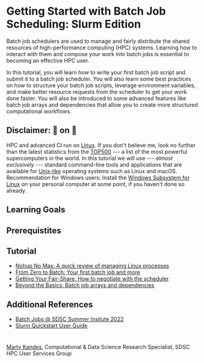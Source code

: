 # Getting Started with Batch Job Scheduling: Slurm Edition

Batch job schedulers are used to manage and fairly distribute the shared resources of high-performance computing (HPC) systems. Learning how to interact with them and compose your work into batch jobs is essential to becoming an effective HPC user. 

In this tutorial, you will learn how to write your first batch job script and submit it to a batch job scheduler. You will also learn some best practices on how to structure your batch job scripts, leverage environment variables, and make better resource requests from the scheduler to get your work done faster. You will also be introduced to some advanced features like batch job arrays and dependencies that allow you to create more structured computational workflows.

## Disclaimer: :running: on :penguin:

HPC and advanced CI run on [Linux](https://en.wikipedia.org/wiki/Linux). If you don't believe me, look no further than the latest statistics from the [TOP500](https://www.top500.org/statistics/list) --- a list of the most powerful supercomputers in the world. In this tutorial we will use --- *almost exclusively* --- standard command-line tools and applications that are available for [Unix-like](https://en.wikipedia.org/wiki/Unix-like) operating systems such as Linux and macOS. Recommendation for Windows users: Install the [Windows Subsystem for Linux](https://docs.microsoft.com/en-us/windows/wsl) on your personal computer at some point, if you haven't done so already. 

## Learning Goals

## Prerequistites

## Tutorial

- [Nohup No Mas: A quick review of managing Linux processes](NOHUP.md)
- [From Zero to Batch: Your first batch job and more](BATCH.md)
- [Getting Your Fair-Share: How to negotiate with the scheduler](FAIRSHARE.md)
- [Beyond the Basics: Batch job arrays and dependencies](BEYOND.md)

## Additional References

- [Batch Jobs @ SDSC Summer Insitute 2022](https://github.com/sdsc/sdsc-summer-institute-2022/blob/main/2.4_batch_computing/MThomas-SDSC-SI22-Batch-Jobs-July-27-Computing-Jul2022.pdf)
- [Slurm Quickstart User Guide](https://slurm.schedmd.com/quickstart.html)

#

[Marty Kandes](https://github.com/mkandes), Computational & Data Science Research Specialist, SDSC HPC User Services Group
